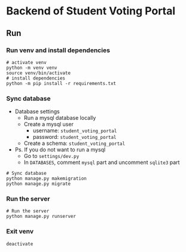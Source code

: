 # Backend of Student Voting Portal


## Run

### Run venv and install dependencies
```shell
# activate venv
python -m venv venv
source venv/bin/activate
# install dependencies
python -m pip install -r requirements.txt
```

### Sync database
- Database settings
  - Run a mysql database locally
  - Create a mysql user
    - username: `student_voting_portal`
    - password: `student_voting_portal`
  - Create a schema: `student_voting_portal`
- Ps. If you do not want to run a mysql
  - Go to `settings/dev.py`
  - In `DATABASES`, comment `mysql` part and uncomment `sqlite3` part

```shell
# Sync database
python manage.py makemigration
python manage.py migrate
```

### Run the server
```shell
# Run the server
python manage.py runserver
```

### Exit venv
```shell
deactivate
```

